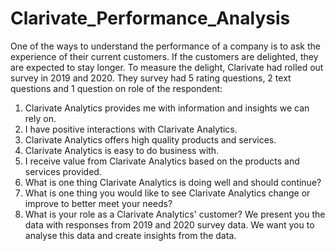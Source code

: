 # Clarivate_Performance_Analysis

One of the ways to understand the performance of a company is to ask the experience of their current customers. If the customers are delighted, they are expected to stay longer.
To measure the delight, Clarivate had rolled out survey in 2019 and 2020.
They survey had 5 rating questions, 2 text questions and 1 question on role of the respondent:
1.	Clarivate Analytics provides me with information and insights we can rely on.
2.	I have positive interactions with Clarivate Analytics.
3.	Clarivate Analytics offers high quality products and services.
4.	Clarivate Analytics is easy to do business with.
5.	I receive value from Clarivate Analytics based on the products and services provided.
6.	What is one thing Clarivate Analytics is doing well and should continue?
7.	What is one thing you would like to see Clarivate Analytics change or improve to better meet your needs?
8.	What is your role as a Clarivate Analytics' customer?
We present you the data with responses from 2019 and 2020 survey data.
We want you to analyse this data and create insights from the data. 

